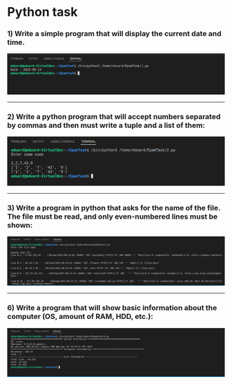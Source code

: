 # Python task

### 1) Write a simple program that will display the current date and time.
![](content/Task8.1.png)
___
### 2) Write a python program that will accept numbers separated by commas and then must write a tuple and a list of them:
![](content/Task8.2.png)
___
### 3) Write a program in python that asks for the name of the file. The file must be read, and only even-numbered lines must be shown:
![](content/Task8.3.png)
___
### 6) Write a program that will show basic information about the computer (OS, amount of RAM, HDD, etc.):
![](content/Task8.6.png)